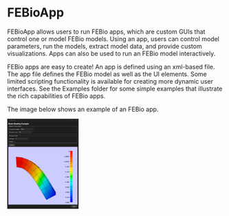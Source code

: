 # FEBioApp
FEBioApp allows users to run FEBio apps, which are custom GUIs that control one or model FEBio models. Using an app, users can control model parameters, run the models, extract model data, and provide custom visualizations. Apps can also be used to run an FEBio model interactively.

FEBio apps are easy to create! An app is defined using an xml-based file. The app file defines the FEBio model as well as the UI elements. Some limited scripting functionality is available for creating more dynamic user interfaces. See the Examples folder for some simple examples that illustrate the rich capabilities of FEBio apps. 

The image below shows an example of an FEBio app. 

<img src="example.png" alt="example" width="33%"/>
